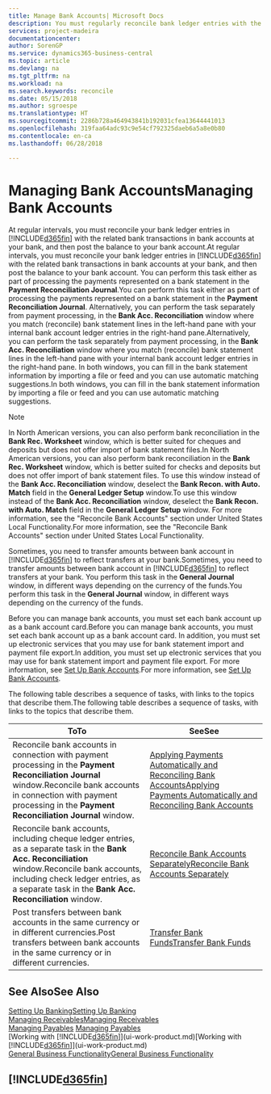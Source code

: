 ```yaml
---
title: Manage Bank Accounts| Microsoft Docs
description: You must regularly reconcile bank ledger entries with the related bank transactions in your bank accounts.
services: project-madeira
documentationcenter: 
author: SorenGP
ms.service: dynamics365-business-central
ms.topic: article
ms.devlang: na
ms.tgt_pltfrm: na
ms.workload: na
ms.search.keywords: reconcile
ms.date: 05/15/2018
ms.author: sgroespe
ms.translationtype: HT
ms.sourcegitcommit: 2286b728a464943841b192031cfea13644441013
ms.openlocfilehash: 319faa64adc93c9e54cf792325daeb6a5a8e0b80
ms.contentlocale: en-ca
ms.lasthandoff: 06/28/2018

---
```

# <a name="managing-bank-accounts"></a><span data-ttu-id="c565d-103">Managing Bank Accounts</span><span class="sxs-lookup"><span data-stu-id="c565d-103">Managing Bank Accounts</span></span>
<span data-ttu-id="c565d-104">At regular intervals, you must reconcile your bank ledger entries in [!INCLUDE[d365fin](includes/d365fin_md.md)] with the related bank transactions in bank accounts at your bank, and then post the balance to your bank account.</span><span class="sxs-lookup"><span data-stu-id="c565d-104">At regular intervals, you must reconcile your bank ledger entries in [!INCLUDE[d365fin](includes/d365fin_md.md)] with the related bank transactions in bank accounts at your bank, and then post the balance to your bank account.</span></span> <span data-ttu-id="c565d-105">You can perform this task either as part of processing the payments represented on a bank statement in the **Payment Reconciliation Journal**.</span><span class="sxs-lookup"><span data-stu-id="c565d-105">You can perform this task either as part of processing the payments represented on a bank statement in the **Payment Reconciliation Journal**.</span></span> <span data-ttu-id="c565d-106">Alternatively, you can perform the task separately from payment processing, in the **Bank Acc. Reconciliation** window where you match (reconcile) bank statement lines in the left-hand pane with your internal bank account ledger entries in the right-hand pane.</span><span class="sxs-lookup"><span data-stu-id="c565d-106">Alternatively, you can perform the task separately from payment processing, in the **Bank Acc. Reconciliation** window where you match (reconcile) bank statement lines in the left-hand pane with your internal bank account ledger entries in the right-hand pane.</span></span> <span data-ttu-id="c565d-107">In both windows, you can fill in the bank statement information by importing a file or feed and you can use automatic matching suggestions.</span><span class="sxs-lookup"><span data-stu-id="c565d-107">In both windows, you can fill in the bank statement information by importing a file or feed and you can use automatic matching suggestions.</span></span>

> [!NOTE]  
> <span data-ttu-id="c565d-108">In North American versions, you can also perform bank reconciliation in the **Bank Rec. Worksheet** window, which is better suited for cheques and deposits but does not offer import of bank statement files.</span><span class="sxs-lookup"><span data-stu-id="c565d-108">In North American versions, you can also perform bank reconciliation in the **Bank Rec. Worksheet** window, which is better suited for checks and deposits but does not offer import of bank statement files.</span></span> <span data-ttu-id="c565d-109">To use this window instead of the **Bank Acc. Reconciliation** window, deselect the **Bank Recon. with Auto. Match** field in the **General Ledger Setup** window.</span><span class="sxs-lookup"><span data-stu-id="c565d-109">To use this window instead of the **Bank Acc. Reconciliation** window, deselect the **Bank Recon. with Auto. Match** field in the **General Ledger Setup** window.</span></span> <span data-ttu-id="c565d-110">For more information, see the "Reconcile Bank Accounts" section under United States Local Functionality.</span><span class="sxs-lookup"><span data-stu-id="c565d-110">For more information, see the "Reconcile Bank Accounts" section under United States Local Functionality.</span></span>

<span data-ttu-id="c565d-111">Sometimes, you need to transfer amounts between bank account in [!INCLUDE[d365fin](includes/d365fin_md.md)] to reflect transfers at your bank.</span><span class="sxs-lookup"><span data-stu-id="c565d-111">Sometimes, you need to transfer amounts between bank account in [!INCLUDE[d365fin](includes/d365fin_md.md)] to reflect transfers at your bank.</span></span> <span data-ttu-id="c565d-112">You perform this task in the **General Journal** window, in different ways depending on the currency of the funds.</span><span class="sxs-lookup"><span data-stu-id="c565d-112">You perform this task in the **General Journal** window, in different ways depending on the currency of the funds.</span></span>

<span data-ttu-id="c565d-113">Before you can manage bank accounts, you must set each bank account up as a bank account card.</span><span class="sxs-lookup"><span data-stu-id="c565d-113">Before you can manage bank accounts, you must set each bank account up as a bank account card.</span></span> <span data-ttu-id="c565d-114">In addition, you must set up electronic services that you may use for bank statement import and payment file export.</span><span class="sxs-lookup"><span data-stu-id="c565d-114">In addition, you must set up electronic services that you may use for bank statement import and payment file export.</span></span> <span data-ttu-id="c565d-115">For more information, see [Set Up Bank Accounts](bank-setup-banking.md).</span><span class="sxs-lookup"><span data-stu-id="c565d-115">For more information, see [Set Up Bank Accounts](bank-setup-banking.md).</span></span>

<span data-ttu-id="c565d-116">The following table describes a sequence of tasks, with links to the topics that describe them.</span><span class="sxs-lookup"><span data-stu-id="c565d-116">The following table describes a sequence of tasks, with links to the topics that describe them.</span></span>

| <span data-ttu-id="c565d-117">To</span><span class="sxs-lookup"><span data-stu-id="c565d-117">To</span></span> | <span data-ttu-id="c565d-118">See</span><span class="sxs-lookup"><span data-stu-id="c565d-118">See</span></span> |
| --- | --- |
| <span data-ttu-id="c565d-119">Reconcile bank accounts in connection with payment processing in the **Payment Reconciliation Journal** window.</span><span class="sxs-lookup"><span data-stu-id="c565d-119">Reconcile bank accounts in connection with payment processing in the **Payment Reconciliation Journal** window.</span></span> |[<span data-ttu-id="c565d-120">Applying Payments Automatically and Reconciling Bank Accounts</span><span class="sxs-lookup"><span data-stu-id="c565d-120">Applying Payments Automatically and Reconciling Bank Accounts</span></span>](receivables-apply-payments-auto-reconcile-bank-accounts.md) |
| <span data-ttu-id="c565d-121">Reconcile bank accounts, including cheque ledger entries, as a separate task in the **Bank Acc. Reconciliation** window.</span><span class="sxs-lookup"><span data-stu-id="c565d-121">Reconcile bank accounts, including check ledger entries, as a separate task in the **Bank Acc. Reconciliation** window.</span></span> |[<span data-ttu-id="c565d-122">Reconcile Bank Accounts Separately</span><span class="sxs-lookup"><span data-stu-id="c565d-122">Reconcile Bank Accounts Separately</span></span>](bank-how-reconcile-bank-accounts-separately.md) |
| <span data-ttu-id="c565d-123">Post transfers between bank accounts in the same currency or in different currencies.</span><span class="sxs-lookup"><span data-stu-id="c565d-123">Post transfers between bank accounts in the same currency or in different currencies.</span></span> |[<span data-ttu-id="c565d-124">Transfer Bank Funds</span><span class="sxs-lookup"><span data-stu-id="c565d-124">Transfer Bank Funds</span></span>](bank-how-transfer-bank-funds.md) |

## <a name="see-also"></a><span data-ttu-id="c565d-125">See Also</span><span class="sxs-lookup"><span data-stu-id="c565d-125">See Also</span></span>
[<span data-ttu-id="c565d-126">Setting Up Banking</span><span class="sxs-lookup"><span data-stu-id="c565d-126">Setting Up Banking</span></span>](bank-setup-banking.md)  
[<span data-ttu-id="c565d-127">Managing Receivables</span><span class="sxs-lookup"><span data-stu-id="c565d-127">Managing Receivables</span></span>](receivables-manage-receivables.md)  
<span data-ttu-id="c565d-128">[Managing Payables](payables-manage-payables.md)  </span><span class="sxs-lookup"><span data-stu-id="c565d-128">[Managing Payables](payables-manage-payables.md)  </span></span>  
<span data-ttu-id="c565d-129">[Working with [!INCLUDE[d365fin](includes/d365fin_md.md)]](ui-work-product.md)</span><span class="sxs-lookup"><span data-stu-id="c565d-129">[Working with [!INCLUDE[d365fin](includes/d365fin_md.md)]](ui-work-product.md)</span></span>  
[<span data-ttu-id="c565d-130">General Business Functionality</span><span class="sxs-lookup"><span data-stu-id="c565d-130">General Business Functionality</span></span>](ui-across-business-areas.md)  

## [!INCLUDE[d365fin](includes/free_trial_md.md)]  
 


